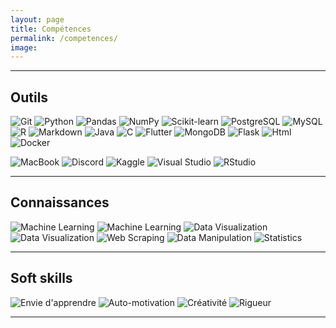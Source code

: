 ```yaml
---
layout: page
title: Compétences
permalink: /competences/
image:
---
```


***

## Outils

![Git](https://img.shields.io/badge/GIT-D8593E?style=for-the-badge&logo=Git&logoColor=white) ![Python](https://img.shields.io/badge/Python-14354C?style=for-the-badge&logo=python&logoColor=white) ![Pandas](https://img.shields.io/badge/pandas-150458?style=for-the-badge&logo=pandas&logoColor=white) ![NumPy](https://img.shields.io/badge/NumPy-013243?style=for-the-badge&logo=numpy&logoColor=white) ![Scikit-learn](https://img.shields.io/badge/scikit_learn-F7931E?style=for-the-badge&logo=scikit-learn&logoColor=white) ![PostgreSQL](https://img.shields.io/badge/PostgreSQL-316192?style=for-the-badge&logo=postgresql&logoColor=white) ![MySQL](https://img.shields.io/badge/MySQL-00000F?style=for-the-badge&logo=mysql&logoColor=white) ![R](https://img.shields.io/badge/R-276DC3?style=for-the-badge&logo=r&logoColor=white) ![Markdown](https://img.shields.io/badge/Markdown-000000?style=for-the-badge&logo=markdown&logoColor=white) ![Java](https://img.shields.io/badge/Java-ED8B00?style=for-the-badge&logo=java&logoColor=white) ![C](https://img.shields.io/badge/C-00599C?style=for-the-badge&logo=c&logoColor=white) ![Flutter](https://img.shields.io/badge/Flutter-02569B?style=for-the-badge&logo=flutter&logoColor=white) ![MongoDB](https://img.shields.io/badge/MongoDB-4EA94B?style=for-the-badge&logo=mongodb&logoColor=white) ![Flask](https://img.shields.io/badge/Flask-000000?style=for-the-badge&logo=flask&logoColor=white) ![Html](https://img.shields.io/badge/HTML-239120?style=for-the-badge&logo=html5&logoColor=white) ![Docker](https://img.shields.io/badge/Docker-2496ED?style=for-the-badge&logo=Docker&logoColor=white)

![MacBook](https://img.shields.io/badge/Apple-MacBook_Pro-999999?style=for-the-badge&logo=apple&logoColor=white) ![Discord](https://img.shields.io/badge/Discord-7289DA?style=for-the-badge&logo=discord&logoColor=white) ![Kaggle](https://img.shields.io/badge/Kaggle-20BEFF?style=for-the-badge&logo=Kaggle&logoColor=white) ![Visual Studio](https://img.shields.io/badge/Visual_Studio-5C2D91?style=for-the-badge&logo=Visual-Studio&logoColor=white) ![RStudio](https://img.shields.io/badge/RStudio-75AADB?style=for-the-badge&logo=RStudio&logoColor=white)

***

## Connaissances

![Machine Learning](https://img.shields.io/badge/Machine_Learning-9558B2?style=for-the-badge&logo=Python&logoColor=white) ![Machine Learning](https://img.shields.io/badge/Machine_Learning-460856?style=for-the-badge&logo=R&logoColor=white) ![Data Visualization](https://img.shields.io/badge/Data_Visualization-ED2B88?style=for-the-badge&logo=Python&logoColor=white) ![Data Visualization](https://img.shields.io/badge/Data_Visualization-AD0C33?style=for-the-badge&logo=R&logoColor=white) ![Web Scraping](https://img.shields.io/badge/Web_Scraping-FFC801?style=for-the-badge&logo=Python&logoColor=black) ![Data Manipulation](https://img.shields.io/badge/Data_Manipulation-239120?style=for-the-badge&logo=Pandas&logoColor=white) ![Statistics](https://img.shields.io/badge/Statistics-00945E?style=for-the-badge&logo=Python&logoColor=white)

***

## Soft skills

![Envie d'apprendre](https://img.shields.io/badge/Envie_d'apprendre-FFFF64?style=for-the-badge) ![Auto-motivation](https://img.shields.io/badge/Auto_motivation-9FEF00?style=for-the-badge) ![Créativité](https://img.shields.io/badge/Créativité-FC7E0F?style=for-the-badge) ![Rigueur](https://img.shields.io/badge/Rigueur-008CC1?style=for-the-badge)

***
